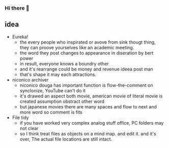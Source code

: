 ### Hi there 👋

<!--
**yokane/yokane** is a ✨ _special_ ✨ repository because its `README.md` (this file) appears on your GitHub profile.

Here are some ideas to get you started:

- 🔭 I’m currently working on ...
- 🌱 I’m currently learning ...
- 👯 I’m looking to collaborate on ...
- 🤔 I’m looking for help with ...
- 💬 Ask me about ...
- 📫 How to reach me: ...
- 😄 Pronouns: ...
- ⚡ Fun fact: ...
-->

## idea
+ Eureka!
  + the every people who inspirated or avove from sink thougt thing, they can proove yourselves like an academic meeting.
  + the word they post changes to appearance in diseration by bert power
  + in result, everyone knows a boundry other
  + and it's rearrange could be money and revenue ideea post man
  + that's shape it may each attractions. 
+ niconico archiver
  + niconico douga has important function is flow-the-comment on synclonize, YouTube can't do it
  + it's drawed an aspect both movie, american movie of literal movie is created assumption obstract other word
  + but japanese movies there are many spaces and flow to next and more word so comment is fits
+ File tidy
  + if you have worked very complex analog stuff office, PC folders may not clear
  + so I think treat files as objects on a mind map. and edit it. and it's over, The actual file locations are still intact.

